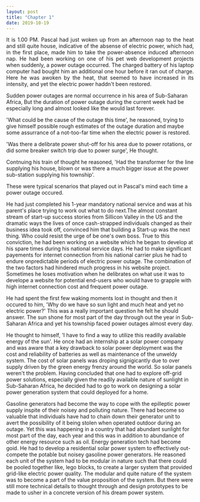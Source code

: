 ```yaml
---
layout: post
title: "Chapter 1"
date: 2019-10-19
---
```

<p align="justify"></p>
<p align="justify">
It is 1.00 PM. Pascal had just woken up from an afternoon nap to the heat and still quite house, indicative of the absense 
of electric power, which had, in the first place, made him to take the power-absence induced afternoon nap. He had been 
working on one of his pet web development projects when suddenly, a power outage occurred. The charged battery of his laptop computer had bought him an additional one hour before it ran out of charge. Here he was awoken by the heat, that seemed to have increased in its intensity, and yet the electric power haddn't been restored.

Sudden power outages are normal occurrence in his area of Sub-Saharan Africa, But the duration of power outage during the current week had be especially long and almost looked like the would last forever. 

'What could be the cause of the outage this time', he reasoned, trying to give himself possible rough estimates of the outage duration and maybe some assurrance of a not-too-far time when the electric power is restored. 

'Was there a delibrate power shut-off for his area due to power rotations, or did some breaker switch trip due to power surge', He thought. 

Contnuing his train of thought he reasoned, 'Had the transformer for the line supplying his house, blown or was there a much bigger issue at the power sub-station supplying his township'. 

These were typical scenarios that played out in Pascal's mind each time a power outage occured. 

He had just completed his 1-year mandatory national service and was at his parent's place trying to work out what to do next.The almost constant stream of start-up success stories from Sillicon Valley in the US and the dramatic ways the lives of once cash-strapped individuals changed as their business idea took off, convinced him that building a Start-up was the next thing. Who could resist the urge of be one's own boss. True to this conviction, he had been working on a website which he began to develop at his spare times during his national service days. He had to make significant payements for internet connection from his national carrier plus he had to endure onpredictable periods of electric power outage. The combination of the two factors had hindered much progress in his website  project. Sometimes he loses motivation when he delibrates on what use it was to develope a website for potential end-users who would have to grapple with high internet connection cost and frequent power  outage.

He had spent the first few waking moments lost in thought and then it occured to him, 'Why do we have so sun  light and much heat and yet no electric power?' This was a really important question he felt he should answer. The sun shone for most part of the day through out the year in Sub-Saharan Africa and yet his township faced power outages almost every day. 

He thought to himself, 'I have to find a way to utilize this readilly available energy of the sun'. He once had an internship at a solar power company and was aware that a key drawback to solar power deployment was the cost and reliability of batteries as well as maintenance of the unweldy system. The cost of solar panels was droping signigicantly due to over supply driven by the green energy frenzy around the world. So solar panels weren't the problem. Having concluded that one had to explore off-grid power solutions, especially given the readily available nature of sunlight in Sub-Saharan Africa, he decided had to go to work on designing a solar power generation system that  could deployed for a home. 

Gasoline generators had become the way to cope with the epilleptic power supply inspite of their noisey and polluting nature. There had become so valuable that individuals have had to chain down their generator unit to avert the possibility of it being stolen when operated outdoor during an outage. Yet this was happening in a country that had abundant sunlight for most part of the day, each year and this was in addition to abundance of other energy resource such as oil. Energy generation tech had become goid. He had to develop a residential solar power system to effectively out-compete the potable but noisey gasoline power generators. He reasoned each unit of the system had to be modular in nature such that there could be pooled together like, lego blocks, to create a larger system that provided grid-like electric power quality. The modular and quite nature of the system was to become a part of the value proposition of the system. But there were still more technical details to thought through and design prototypes to be made to usher in a concrete version of his dream power system. 
</p>
